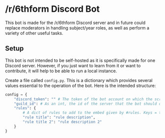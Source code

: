# /r/6thform Discord Bot

This bot is made for the /r/6thform Discord server and in future could replace moderators in handling subject/year roles, as well as perform a variety of other useful tasks.

## Setup
This bot is not intended to be self-hosted as it is specifically made for one Discord server. However, if you just want to learn from it or want to contribute, it will help to be able to run a local instance.

Create a file called `config.py`. This is a dictionary which provides several values essential to the operation of the bot. Here is the intended structure:
```python 
config = {
    "discord_token": "" # The token of the bot account on which the script will run.
    "guild_id": # As an int, the id of the server that the bot should operate on.
    "rules": {
        # A dict of rules to add to the embed given by #rules. Keys = titles, values = values
        "rule title": "rule description",
        "rule title 2": "rule description 2"
    }
}
```
